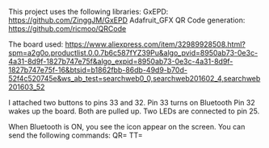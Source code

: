 This project uses the following libraries:
GxEPD: https://github.com/ZinggJM/GxEPD
Adafruit_GFX
QR Code generation: https://github.com/ricmoo/QRCode

The board used:
https://www.aliexpress.com/item/32989928508.html?spm=a2g0o.productlist.0.0.7b6c587fYZ39Pu&algo_pvid=8950ab73-0e3c-4a31-8d9f-1827b747e75f&algo_expid=8950ab73-0e3c-4a31-8d9f-1827b747e75f-16&btsid=b1862fbb-86db-49d9-b70d-52f4c520745e&ws_ab_test=searchweb0_0,searchweb201602_4,searchweb201603_52

I attached two buttons to pins 33 and 32.
Pin 33 turns on Bluetooth
Pin 32 wakes up the board.
Both are pulled up. 
Two LEDs are connected to pin 25.

When Bluetooth is ON, you see the icon appear on the screen.
You can send the following commands:
QR=<QR CODE CONTENT>
TT=<TITLE>
T1=<LINE 1>
T2=<LINE 2>
T3=<LINE 3>
T4=<LINE 4>
T5=<LINE 5>
SV - SAVE IT TO FLASH
RR - REFRESH SCREEN
